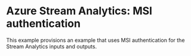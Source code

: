 # Azure Stream Analytics: MSI authentication

This example provisions an example that uses MSI authentication for the Stream Analytics inputs and outputs.
